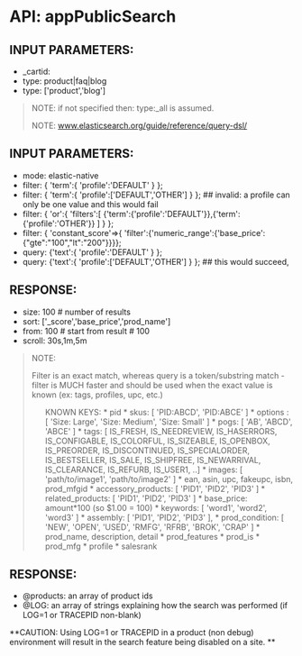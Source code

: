 # API: appPublicSearch




## INPUT PARAMETERS: ##
  * _cartid: 
  * type: product|faq|blog
  * type: ['product','blog']

> NOTE:
> if not specified then: type:_all is assumed.
> 
> NOTE:
> www.elasticsearch.org/guide/reference/query-dsl/
> 

## INPUT PARAMETERS: ##
  * mode: elastic-native
  * filter:  { 'term':{ 'profile':'DEFAULT' } };
  * filter:  { 'term':{ 'profile':['DEFAULT','OTHER'] } };	## invalid: a profile can only be one value and this would fail
  * filter:  { 'or':{ 'filters':[ {'term':{'profile':'DEFAULT'}},{'term':{'profile':'OTHER'}}  ] } };
  * filter:  { 'constant_score'=>{ 'filter':{'numeric_range':{'base_price':{"gte":"100","lt":"200"}}}};
  * query:  {'text':{ 'profile':'DEFAULT' } };
  * query:  {'text':{ 'profile':['DEFAULT','OTHER'] } }; ## this would succeed, 

## RESPONSE: ##
  * size: 100 # number of results
  * sort: ['_score','base_price','prod_name']
  * from: 100	# start from result # 100
  * scroll: 30s,1m,5m

> NOTE:
> 
> Filter is an exact match, whereas query is a token/substring match - filter is MUCH faster and should be used
> when the exact value is known (ex: tags, profiles, upc, etc.)
> <ul> KNOWN KEYS:
> * pid
> * skus: [ 'PID:ABCD', 'PID:ABCE' ]
> * options : [ 'Size: Large', 'Size: Medium', 'Size: Small' ]
> * pogs: [ 'AB', 'ABCD', 'ABCE' ]
> * tags: [ IS_FRESH, IS_NEEDREVIEW, IS_HASERRORS, IS_CONFIGABLE, IS_COLORFUL, IS_SIZEABLE, IS_OPENBOX, IS_PREORDER, IS_DISCONTINUED, IS_SPECIALORDER, IS_BESTSELLER, IS_SALE, IS_SHIPFREE, IS_NEWARRIVAL, IS_CLEARANCE, IS_REFURB, IS_USER1, ..]
> * images: [ 'path/to/image1', 'path/to/image2' ]
> * ean, asin, upc, fakeupc, isbn, prod_mfgid
> * accessory_products: [ 'PID1', 'PID2', 'PID3' ]
> * related_products: [ 'PID1', 'PID2', 'PID3' ]
> * base_price: amount*100 (so $1.00 = 100)
> * keywords: [ 'word1', 'word2', 'word3' ]
> * assembly: [ 'PID1', 'PID2', 'PID3' ],
> * prod_condition: [ 'NEW', 'OPEN', 'USED', 'RMFG', 'RFRB', 'BROK', 'CRAP' ]
> * prod_name, description, detail
> * prod_features
> * prod_is
> * prod_mfg
> * profile
> * salesrank
> </ul>
> 

## RESPONSE: ##
  * @products: an array of product ids
  * @LOG: an array of strings explaining how the search was performed (if LOG=1 or TRACEPID non-blank)

**CAUTION: 
Using LOG=1 or TRACEPID in a product (non debug) environment will result in the search feature being
disabled on a site.
**
